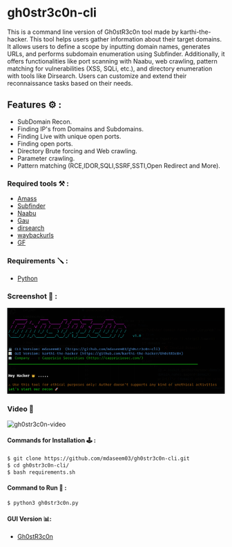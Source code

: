 # gh0str3c0n-cli
This is a command line version of Gh0stR3c0n tool made by karthi-the-hacker. This tool helps users gather information about their target domains. It allows users to define a scope by inputting domain names, generates URLs, and performs subdomain enumeration using Subfinder. Additionally, it offers functionalities like port scanning with Naabu, web crawling, pattern matching for vulnerabilities (XSS, SQLi, etc.), and directory enumeration with tools like Dirsearch. Users can customize and extend their reconnaissance tasks based on their needs. 


## Features ⚙️ :

 - SubDomain Recon.
 - Finding IP's from Domains and Subdomains.
 - Finding Live with unique open ports.
 - Finding open ports. 
 - Directory Brute forcing and Web crawling.
 - Parameter crawling.
 - Pattern matching (RCE,IDOR,SQLI,SSRF,SSTI,Open Redirect and More).


### Required tools ⚒️ :

- [Amass](https://github.com/OWASP/Amass)
- [Subfinder](https://github.com/projectdiscovery/subfinder)
- [Naabu](https://github.com/projectdiscovery/naabu)
- [Gau](https://github.com/lc/gau)
- [dirsearch](https://github.com/maurosoria/dirsearch)
- [waybackurls](https://github.com/tomnomnom/waybackurls)
- [GF](https://github.com/tomnomnom/gf)


### Requirements 🪛 :

- [Python](https://www.python.org/)

### Screenshot 📸 :
![gh0str3c0n-screenshot](images/screenshot.png)

### Video 🎥
![gh0str3c0n-video](https://www.youtube.com/watch?v=Y8K6lJgyZ5E)

#### Commands for Installation 🕹️ :

    $ git clone https://github.com/mdaseem03/gh0str3c0n-cli.git
    $ cd gh0str3c0n-cli/
    $ bash requirements.sh
    

#### Command to Run 🚀 :

    $ python3 gh0str3c0n.py

#### GUI Version 📊: 
- [Gh0stR3c0n](https://github.com/karthi-the-hacker/Gh0stR3c0n)
